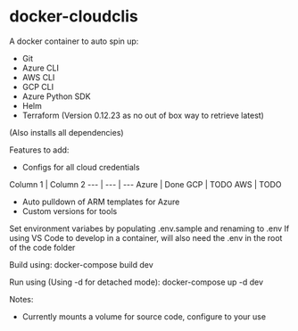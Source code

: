 # docker-cloudclis

A docker container to auto spin up:
- Git
- Azure CLI
- AWS CLI
- GCP CLI
- Azure Python SDK
- Helm
- Terraform (Version 0.12.23 as no out of box way to retrieve latest)

(Also installs all dependencies)

Features to add:
* Configs for all cloud credentials

Column 1 | Column 2 
--- | --- | ---
Azure | Done 
GCP | TODO 
AWS | TODO

* Auto pulldown of ARM templates for Azure
* Custom versions for tools

Set environment variabes by populating .env.sample and renaming to .env
If using VS Code to develop in a container, will also need the .env in the root of the code folder

Build using:
docker-compose build dev

Run using (Using -d for detached mode):
docker-compose up -d dev

Notes:
- Currently mounts a volume for source code, configure to your use